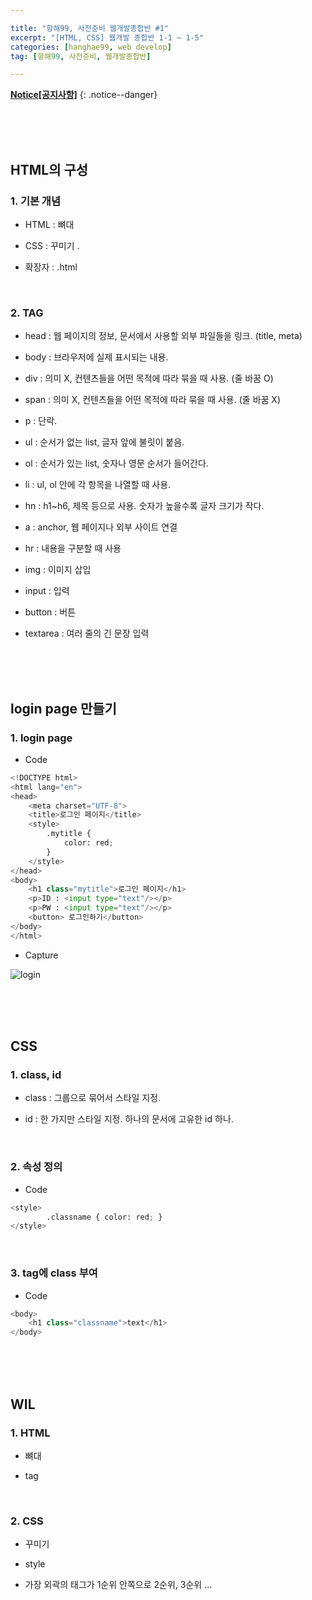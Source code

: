```yaml
--- 

title: "항해99, 사전준비 웹개발종합반 #1" 
excerpt: "[HTML, CSS] 웹개발 종합반 1-1 ~ 1-5"
categories: [hanghae99, web develop]
tag: [항해99, 사전준비, 웹개발종합반]

---
```


**[Notice[공지사항]](https://lilclown97.github.io/categories/#notice)**
{: .notice--danger}

<br><br><br>

## HTML의 구성

### 1. 기본 개념

- HTML : 뼈대

- CSS : 꾸미기  .

- 확장자 : .html

<br>

### 2. TAG

- head : 웹 페이지의 정보, 문서에서 사용할 외부 파일들을 링크. (title, meta)

- body : 브라우저에 실제 표시되는 내용.

- div : 의미 X, 컨텐츠들을 어떤 목적에 따라 묶을 때 사용. (줄 바꿈 O)

- span : 의미 X, 컨텐츠들을 어떤 목적에 따라 묶을 때 사용. (줄 바꿈 X)

- p : 단락.

- ul : 순서가 없는 list, 글자 앞에 불릿이 붙음.

- ol : 순서가 있는 list, 숫자나 영문 순서가 들어간다.

- li : ul, ol 안에 각 항목을 나열할 때 사용.

- hn : h1~h6, 제목 등으로 사용. 숫자가 높을수록 글자 크기가 작다.

- a : anchor, 웹 페이지나 외부 사이트 연결

- hr : 내용을 구분할 때 사용

- img : 이미지 삽입

- input : 입력

- button : 버튼

- textarea : 여러 줄의 긴 문장 입력

<br><br><br>

## login page 만들기

### 1. login page

- Code

```python
<!DOCTYPE html>
<html lang="en">
<head>
    <meta charset="UTF-8">
    <title>로그인 페이지</title>
    <style>
        .mytitle {
            color: red;
        }
    </style>
</head>
<body>
    <h1 class="mytitle">로그인 페이지</h1>
    <p>ID : <input type="text"/></p>
    <p>PW : <input type="text"/></p>
    <button> 로그인하기</button>
</body>
</html>
```

- Capture

![login](https://user-images.githubusercontent.com/98236458/152328289-a9de6944-fcac-454c-a0a4-13c64bbd45e2.PNG)

<br><br><br>

## CSS

### 1. class, id

- class : 그룹으로 묶어서 스타일 지정.

- id : 한 가지만 스타일 지정. 하나의 문서에 고유한 id 하나.


<br>

### 2. 속성 정의

- Code

```python
<style>
        .classname { color: red; }
</style>
```

<br>

### 3. tag에 class 부여

- Code

```python
<body>
    <h1 class="classname">text</h1>
</body>
```

<br><br><br>

## WIL

### 1. HTML

- 뼈대

- tag

<br>

### 2. CSS

- 꾸미기

- style

- 가장 외곽의 태그가 1순위 안쪽으로 2순위, 3순위 ...
